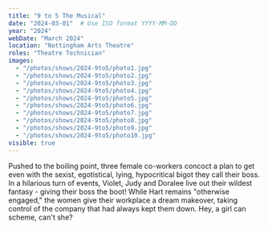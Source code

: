 ```yaml
---
title: "9 to 5 The Musical"
date: "2024-03-01"  # Use ISO format YYYY-MM-DD
year: "2024"
webDate: "March 2024"
location: "Nottingham Arts Theatre"
roles: "Theatre Technician"
images:
  - "/photos/shows/2024-9to5/photo1.jpg"
  - "/photos/shows/2024-9to5/photo2.jpg"
  - "/photos/shows/2024-9to5/photo3.jpg"
  - "/photos/shows/2024-9to5/photo4.jpg"
  - "/photos/shows/2024-9to5/photo5.jpg"
  - "/photos/shows/2024-9to5/photo6.jpg"
  - "/photos/shows/2024-9to5/photo7.jpg"
  - "/photos/shows/2024-9to5/photo8.jpg"
  - "/photos/shows/2024-9to5/photo9.jpg"
  - "/photos/shows/2024-9to5/photo10.jpg"
visible: true
---
```

Pushed to the boiling point, three female co-workers concoct a plan to get even with the sexist, egotistical, lying, hypocritical bigot they call their boss. In a hilarious turn of events, Violet, Judy and Doralee live out their wildest fantasy - giving their boss the boot! While Hart remains "otherwise engaged," the women give their workplace a dream makeover, taking control of the company that had always kept them down. Hey, a girl can scheme, can't she?